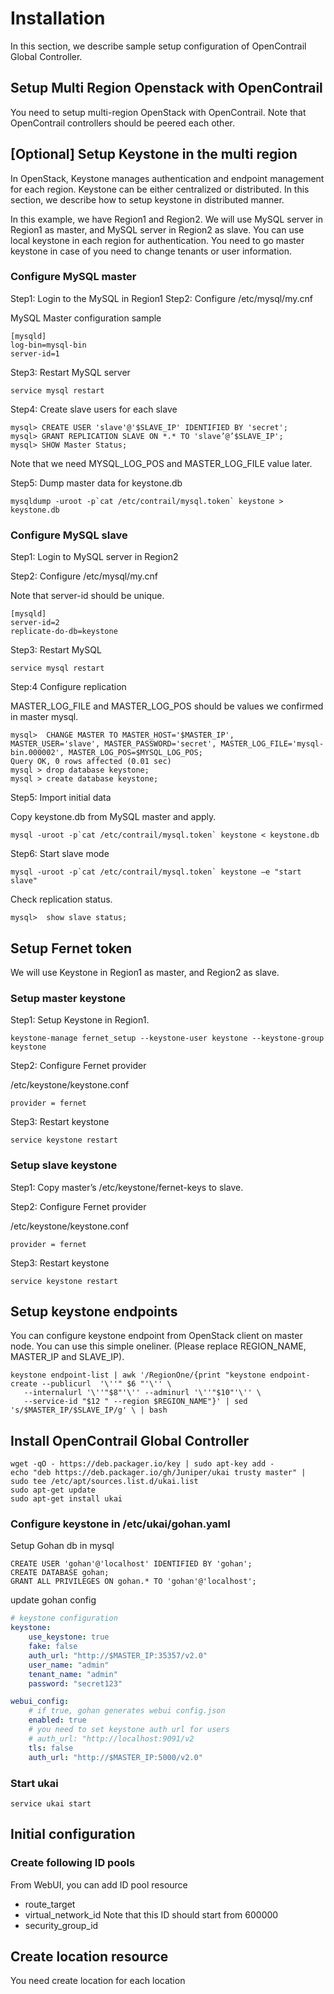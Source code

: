# Installation

In this section, we describe sample setup configuration of
OpenContrail Global Controller.

## Setup Multi Region Openstack with OpenContrail

You need to setup multi-region OpenStack with OpenContrail.
Note that OpenContrail controllers should be peered each other.

## [Optional] Setup Keystone in the multi region

In OpenStack, Keystone manages authentication and endpoint management for each region.
Keystone can be either centralized or distributed. 
In this section, we describe how to setup keystone in distributed manner. 

In this example, we have Region1 and Region2. We will use MySQL server in Region1 as master, and MySQL server in Region2 as slave. You can use local keystone in each region for authentication. You need to go master keystone in case of you need to change tenants or user information.

### Configure MySQL master

Step1: Login to the MySQL in Region1
Step2: Configure /etc/mysql/my.cnf

MySQL Master configuration sample

```
[mysqld]
log-bin=mysql-bin
server-id=1
```

Step3: Restart MySQL server

```
service mysql restart
```

Step4: Create slave users for each slave

```
mysql> CREATE USER 'slave'@'$SLAVE_IP' IDENTIFIED BY 'secret';
mysql> GRANT REPLICATION SLAVE ON *.* TO 'slave’@’$SLAVE_IP';
mysql> SHOW Master Status;
```

Note that we need MYSQL_LOG_POS and MASTER_LOG_FILE value later.

Step5: Dump master data for keystone.db

```
mysqldump -uroot -p`cat /etc/contrail/mysql.token` keystone > keystone.db
```

### Configure MySQL slave

Step1: Login to MySQL server in Region2

Step2: Configure /etc/mysql/my.cnf

Note that server-id should be unique.

```
[mysqld]
server-id=2
replicate-do-db=keystone
```

Step3: Restart MySQL

```
service mysql restart
```

Step:4 Configure replication

MASTER_LOG_FILE and MASTER_LOG_POS should be values we confirmed in master mysql.

```
mysql>  CHANGE MASTER TO MASTER_HOST='$MASTER_IP', MASTER_USER='slave', MASTER_PASSWORD='secret', MASTER_LOG_FILE='mysql-bin.000002', MASTER_LOG_POS=$MYSQL_LOG_POS;
Query OK, 0 rows affected (0.01 sec)
mysql > drop database keystone;
mysql > create database keystone;
```

Step5: Import initial data

Copy keystone.db from MySQL master and apply.

```
mysql -uroot -p`cat /etc/contrail/mysql.token` keystone < keystone.db
```

Step6: Start slave mode

```
mysql -uroot -p`cat /etc/contrail/mysql.token` keystone –e "start slave"
```

Check replication status.

```
mysql>  show slave status;
```

## Setup Fernet token

We will use Keystone in Region1 as master, and Region2 as slave.

### Setup master keystone

Step1: Setup Keystone in Region1.

```
keystone-manage fernet_setup --keystone-user keystone --keystone-group keystone
```

Step2: Configure Fernet provider

/etc/keystone/keystone.conf

```
provider = fernet
```

Step3: Restart keystone

```
service keystone restart
```

### Setup slave keystone

Step1: Copy master’s /etc/keystone/fernet-keys to slave.

Step2: Configure Fernet provider

/etc/keystone/keystone.conf

```
provider = fernet
```

Step3: Restart keystone

```
service keystone restart
```


## Setup keystone endpoints

You can configure keystone endpoint from OpenStack client on master node.
You can use this simple oneliner. (Please replace REGION_NAME, MASTER_IP and SLAVE_IP).

```
keystone endpoint-list | awk '/RegionOne/{print "keystone endpoint-create --publicurl  '\''" $6 "'\'' \
   --internalurl '\''"$8"'\'' --adminurl '\''"$10"'\'' \
   --service-id "$12 " --region $REGION_NAME"}' | sed 's/$MASTER_IP/$SLAVE_IP/g' \ | bash
```

## Install OpenContrail Global Controller

```
wget -qO - https://deb.packager.io/key | sudo apt-key add -
echo "deb https://deb.packager.io/gh/Juniper/ukai trusty master" | sudo tee /etc/apt/sources.list.d/ukai.list
sudo apt-get update
sudo apt-get install ukai
```

### Configure keystone in /etc/ukai/gohan.yaml

Setup Gohan db in mysql

```
CREATE USER 'gohan'@'localhost' IDENTIFIED BY 'gohan';
CREATE DATABASE gohan;
GRANT ALL PRIVILEGES ON gohan.* TO 'gohan'@'localhost';
```

update gohan config

``` yaml
# keystone configuration
keystone:
    use_keystone: true
    fake: false
    auth_url: "http://$MASTER_IP:35357/v2.0"
    user_name: "admin"
    tenant_name: "admin"
    password: "secret123"

webui_config:
    # if true, gohan generates webui config.json
    enabled: true
    # you need to set keystone auth url for users
    # auth_url: "http://localhost:9091/v2
    tls: false
    auth_url: "http://$MASTER_IP:5000/v2.0"
```

### Start ukai

```
service ukai start
```

## Initial configuration

### Create following ID pools

From WebUI, you can add ID pool resource

- route_target
- virtual_network_id   Note that this ID should start from 600000
- security_group_id

## Create location resource

You need create location for each location